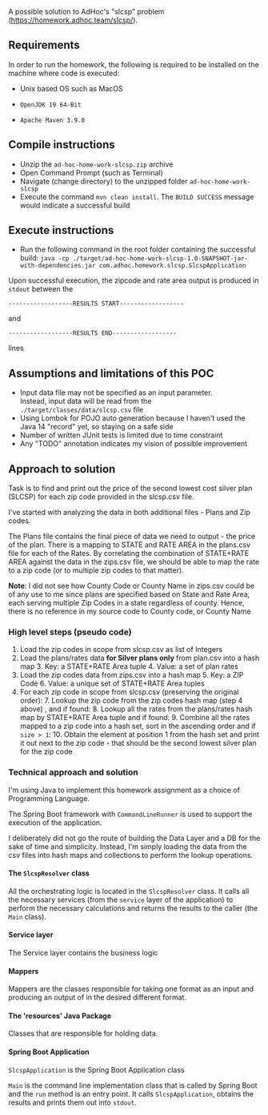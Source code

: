 A possible solution to AdHoc's "slcsp" problem (https://homework.adhoc.team/slcsp/).

## Requirements
In order to run the homework, the following is required to be installed on the machine where code is executed:

* Unix based OS such as MacOS

* `OpenJDK 19 64-Bit`

* `Apache Maven 3.9.0`

## Compile instructions
* Unzip the `ad-hoc-home-work-slcsp.zip` archive
* Open Command Prompt (such as Terminal)
* Navigate (change directory) to the unzipped folder `ad-hoc-home-work-slcsp`
* Execute the command `mvn clean install`. The `BUILD SUCCESS` message would indicate a successful build

## Execute instructions
* Run the following command in the root folder containing the successful build:
`java -cp ./target/ad-hoc-home-work-slcsp-1.0-SNAPSHOT-jar-with-dependencies.jar com.adhoc.homework.slcsp.SlcspApplication`

Upon successful execution, the zipcode and rate area output is produced in `stdout` between the 


`------------------RESULTS START------------------` 

and 

`------------------RESULTS END------------------` 

lines

## Assumptions and limitations of this POC

* Input data file may not be specified as an input parameter. <br/>Instead, input data will be read from the <code>./target/classes/data/slcsp.csv</code> file
* Using Lombok for POJO auto generation because I haven't used the Java 14 "record" yet, so staying on a safe side
* Number of written JUnit tests is limited due to time constraint
* Any "TODO" annotation indicates my vision of possible improvement


## Approach to solution

Task is to find and print out the price of the second lowest cost silver plan (SLCSP) for each zip code provided in the slcsp.csv file.

I've started with analyzing the data in both additional files - Plans and Zip codes.

The Plans file contains the final piece of data we need to output - the price of the plan.
There is a mapping to STATE and RATE AREA in the plans.csv file for each of the Rates.
By correlating the combination of STATE+RATE AREA against the data in the zips.csv file, we should be able to map the rate to a zip code 
(or to multiple zip codes to that matter).


**Note**: I did not see how County Code or County Name in zips.csv could be of any use to me since plans are 
specified based on State and Rate Area, each serving multiple Zip Codes in a state regardless of county.
Hence, there is no reference in my source code to County code, or County Name

### High level steps (pseudo code)

1. Load the zip codes in scope from slcsp.csv as list of Integers 
2. Load the plans/rates data **for Silver plans only** from plan.csv into a hash map
   3. Key: a STATE+RATE Area tuple
   4. Value: a set of plan rates
4. Load the zip codes data from zips.csv into a hash map 
   5. Key: a ZIP Code
   6. Value: a unique set of STATE+RATE Area tuples 
6. For each zip code in scope from slcsp.csv (preserving the original order):
   7. Lookup the zip code from the zip codes hash map (step 4 above) , and if found:
   8. Lookup all the rates from the plans/rates hash map by STATE+RATE Area tuple and if found:
   9. Combine all the rates mapped to a zip code into a hash set, sort in the ascending order and if `size > 1`:
   10. Obtain the element at position 1 from the hash set and print it out next to the zip code - that should be the second lowest silver plan for the zip code

    
### Technical approach and solution

I'm using Java to implement this homework assignment as a choice of Programming Language.

The Spring Boot framework with `CommandLineRunner` is used to support the execution of the application.

I deliberately did not go the route of building the Data Layer and a DB for the sake of time and simplicity. 
Instead, I'm simply loading the data from the csv files into hash maps and collections to perform the lookup operations.

#### The `SlcspResolver` class
All the orchestrating logic is located in the `SlcspResolver` class. 
It calls all the necessary services (from the `service` layer of the application)
to perform the necessary calculations and returns the results to the caller (the `Main` class). 

#### Service layer
The Service layer contains the business logic 

#### Mappers
Mappers are the classes responsible for taking one format as an input and producing an output of in the desired different format.

#### The 'resources' Java Package
Classes that are responsible for holding data.

#### Spring Boot Application
`SlcspApplication` is the Spring Boot Application class

`Main` is the command line implementation class that is called by Spring Boot and the `run` method is an entry point.
It calls `SlcspApplication`, obtains the results and prints them out into `stdout`.

